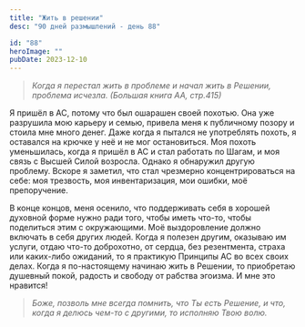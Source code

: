 ```yaml
---
title: "Жить в решении"
desc: "90 дней размышлений - день 88"

id: "88"
heroImage: ""
pubDate: 2023-12-10
---
```

> _Когда я перестал жить в проблеме и начал жить в Решении, проблема исчезла.
> (Большая книга АА, стр.415)_

Я пришёл в АС, потому что был ошарашен своей похотью. Она уже разрушила мою
карьеру и семью, привела меня к публичному позору и стоила мне много денег.
Даже когда я пытался не употреблять похоть, я оставался на крючке у неё и не
мог остановиться. Моя похоть уменьшилась, когда я пришёл в АС и стал работать
по Шагам, и моя связь с Высшей Силой возросла. Однако я обнаружил другую
проблему. Вскоре я заметил, что стал чрезмерно концентрироваться на себе: моя
трезвость, моя инвентаризация, мои ошибки, моё препоручение.

В конце концов, меня осенило, что поддерживать себя в хорошей духовной форме
нужно ради того, чтобы иметь что-то, чтобы поделиться этим с окружающими. Моё
выздоровление должно включать в себя других людей. Когда я полезен другим,
оказываю им услуги, отдаю что-то доброхотно, от сердца, без резентмента,
страха или каких-либо ожиданий, то я практикую Принципы АС во всех своих
делах. Когда я по-настоящему начинаю жить в Решении, то приобретаю душевный
покой, радость и свободу от рабства эгоизма. И мне это нравится!

> _Боже, позволь мне всегда помнить, что Ты есть Решение, и что, когда я
> делюсь чем-то с другими, то исполняю Твою волю._

